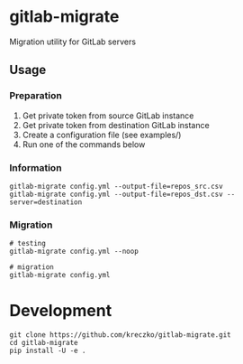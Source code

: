 # gitlab-migrate
Migration utility for GitLab servers



## Usage
### Preparation
1. Get private token from source GitLab instance
2. Get private token from destination GitLab instance
3. Create a configuration file (see examples/)
4. Run one of the commands below

### Information
```
gitlab-migrate config.yml --output-file=repos_src.csv
gitlab-migrate config.yml --output-file=repos_dst.csv --server=destination
```

### Migration
```
# testing
gitlab-migrate config.yml --noop

# migration
gitlab-migrate config.yml

```


# Development
```
git clone https://github.com/kreczko/gitlab-migrate.git
cd gitlab-migrate
pip install -U -e .
```